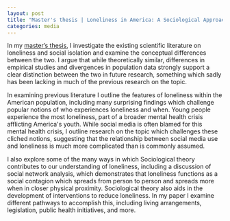 ```yaml
---
layout: post
title: "Master's thesis | Loneliness in America: A Sociological Approach"
categories: media
---
```




In my [master’s thesis](http://urn.fi/URN:NBN:fi:hulib-202009024006), I investigate the existing scientific literature on loneliness and social isolation and examine the conceptual differences between the two. I argue that while theoretically similar, differences in empirical studies and divergences in population data strongly support a clear distinction between the two in future research, something which sadly has been lacking in much of the previous research on the topic.

In examining previous literature I outline the features of loneliness within the American population, including many surprising findings which challenge popular notions of who experiences loneliness and when. Young people experience the most loneliness, part of a broader mental health crisis afflicting America's youth. While social media is often blamed for this mental health crisis, I outline research on the topic which challenges these cliched notions, suggesting that the relationship between social media use and loneliness is much more complicated than is commonly assumed.

I also explore some of the many ways in which Sociological theory contributes to our understanding of loneliness, including a discussion of social network analysis, which demonstrates that loneliness functions as a social contagion which spreads from person to person and spreads more when in closer physical proximity. Sociological theory also aids in the development of interventions to reduce loneliness. In my paper I examine different pathways to accomplish this, including living arrangements, legislation, public health initiatives, and more.